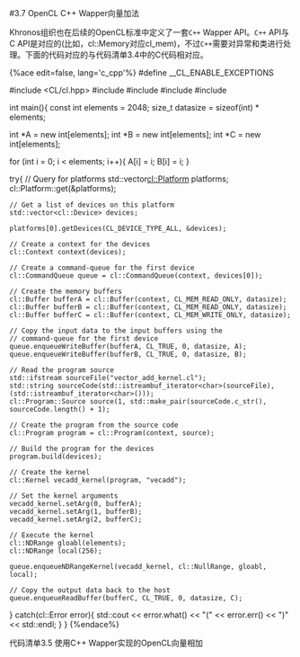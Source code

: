 #3.7 OpenCL C++ Wapper向量加法

Khronos组织也在后续的OpenCL标准中定义了一套`C++` Wapper API。`C++` API与C API是对应的(比如，cl::Memory对应cl_mem)，不过`C++`需要对异常和类进行处理。下面的代码对应的与代码清单3.4中的C代码相对应。

{%ace edit=false, lang='c_cpp'%}
#define __CL_ENABLE_EXCEPTIONS

#include <CL/cl.hpp>
#include <iostream>
#include <fstream>
#include <string>
#include <vector>

int main(){
  const int elements = 2048;
  size_t datasize = sizeof(int) * elements;
  
  int *A = new int[elements];
  int *B = new int[elements];
  int *C = new int[elements];
  
  for (int i = 0; i < elements; i++){
    A[i] = i;
	B[i] = i;
  }
  
  try{
    // Query for platforms
    std::vector<cl::Platform> platforms;
	cl::Platform::get(&platforms);
	
	// Get a list of devices on this platform
	std::vector<cl::Device> devices;
	
	platforms[0].getDevices(CL_DEVICE_TYPE_ALL, &devices);
	
	// Create a context for the devices
	cl::Context context(devices);
	
	// Create a command-queue for the first device
	cl::CommandQueue queue = cl::CommandQueue(context, devices[0]);
	
	// Create the memory buffers
	cl::Buffer bufferA = cl::Buffer(context, CL_MEM_READ_ONLY, datasize);
	cl::Buffer bufferB = cl::Buffer(context, CL_MEM_READ_ONLY, datasize);
	cl::Buffer bufferC = cl::Buffer(context, CL_MEM_WRITE_ONLY, datasize);
	
	// Copy the input data to the input buffers using the
	// command-queue for the first device
	queue.enqueueWriteBuffer(bufferA, CL_TRUE, 0, datasize, A);
	queue.enqueueWriteBuffer(bufferB, CL_TRUE, 0, datasize, B);
	
	// Read the program source
	std::ifstream sourceFile("vector_add_kernel.cl");
	std::string sourceCode(std::istreambuf_iterator<char>(sourceFile), (std::istreambuf_iterator<char>()));
	cl::Program::Source source(1, std::make_pair(sourceCode.c_str(), sourceCode.length() + 1);
	
	// Create the program from the source code
	cl::Program program = cl::Program(context, source);
	
	// Build the program for the devices
	program.build(devices);
	
	// Create the kernel
	cl::Kernel vecadd_kernel(program, "vecadd");
	
	// Set the kernel arguments
	vecadd_kernel.setArg(0, bufferA);
	vecadd_kernel.setArg(1, bufferB);
	vecadd_kernel.setArg(2, bufferC);
	
	// Execute the kernel
	cl::NDRange gloabl(elements);
	cl::NDRange local(256);
	
	queue.enqueueNDRangeKernel(vecadd_kernel, cl::NullRange, gloabl, local);
	
	// Copy the output data back to the host
	queue.enqueueReadBuffer(bufferC, CL_TRUE, 0, datasize, C);
  } catch(cl::Error error){
    std::cout << error.what() << "(" << error.err() << ")" << std::endl;
  }
}
{%endace%}

代码清单3.5 使用C++ Wapper实现的OpenCL向量相加